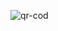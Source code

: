![qr-cod](https://user-images.githubusercontent.com/119123412/206420547-b04b01b2-1233-415d-bf03-d981ddb4b8ea.png)
